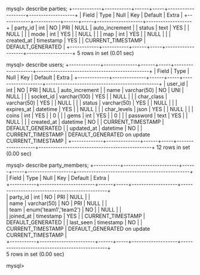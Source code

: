 mysql> describe parties;
+------------+-----------+------+-----+-------------------+-------------------+
| Field      | Type      | Null | Key | Default           | Extra             |
+------------+-----------+------+-----+-------------------+-------------------+
| party_id   | int       | NO   | PRI | NULL              | auto_increment    |
| status     | text      | YES  |     | NULL              |                   |
| mode       | int       | YES  |     | NULL              |                   |
| map        | int       | YES  |     | NULL              |                   |
| created_at | timestamp | YES  |     | CURRENT_TIMESTAMP | DEFAULT_GENERATED |
+------------+-----------+------+-----+-------------------+-------------------+
5 rows in set (0.01 sec)

mysql> describe users;
+-------------+--------------+------+-----+-------------------+-----------------------------------------------+
| Field       | Type         | Null | Key | Default           | Extra                                         |
+-------------+--------------+------+-----+-------------------+-----------------------------------------------+
| user_id     | int          | NO   | PRI | NULL              | auto_increment                                |
| name        | varchar(50)  | NO   | UNI | NULL              |                                               |
| socket_id   | varchar(100) | YES  |     | NULL              |                                               |
| char_class  | varchar(50)  | YES  |     | NULL              |                                               |
| status      | varchar(50)  | YES  |     | NULL              |                                               |
| expires_at  | datetime     | YES  |     | NULL              |                                               |
| char_levels | json         | YES  |     | NULL              |                                               |
| coins       | int          | YES  |     | 0                 |                                               |
| gems        | int          | YES  |     | 0                 |                                               |
| password    | text         | YES  |     | NULL              |                                               |
| created_at  | datetime     | NO   |     | CURRENT_TIMESTAMP | DEFAULT_GENERATED                             |
| updated_at  | datetime     | NO   |     | CURRENT_TIMESTAMP | DEFAULT_GENERATED on update CURRENT_TIMESTAMP |
+-------------+--------------+------+-----+-------------------+-----------------------------------------------+
12 rows in set (0.00 sec)

mysql> describe party_members;
+-----------+-----------------------+------+-----+-------------------+-----------------------------------------------+
| Field     | Type                  | Null | Key | Default           | Extra                                         |     
+-----------+-----------------------+------+-----+-------------------+-----------------------------------------------+     
| party_id  | int                   | NO   | PRI | NULL              |                                               |     
| name      | varchar(50)           | NO   | PRI | NULL              |                                               |     
| team      | enum('team1','team2') | NO   |     | NULL              |                                               |     
| joined_at | timestamp             | YES  |     | CURRENT_TIMESTAMP | DEFAULT_GENERATED                             |
| last_seen | timestamp             | NO   |     | CURRENT_TIMESTAMP | DEFAULT_GENERATED on update CURRENT_TIMESTAMP |     
+-----------+-----------------------+------+-----+-------------------+-----------------------------------------------+     
5 rows in set (0.00 sec)

mysql>  